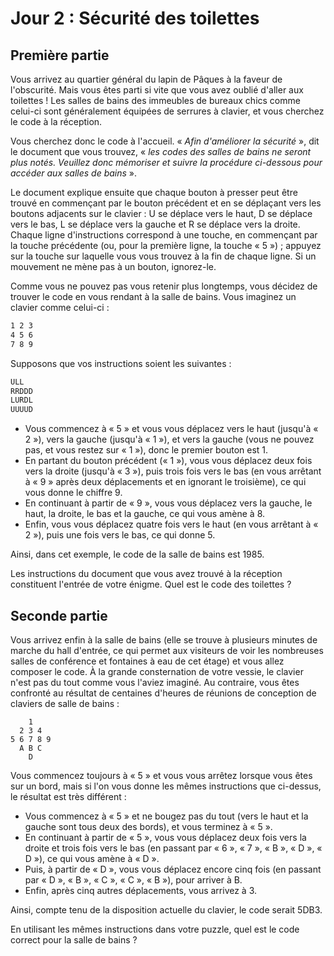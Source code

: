 # Jour 2 : Sécurité des toilettes

## Première partie

Vous arrivez au quartier général du lapin de Pâques à la faveur de l'obscurité. Mais vous êtes parti si vite que vous avez oublié d'aller aux toilettes ! Les salles de bains des immeubles de bureaux chics comme celui-ci sont généralement équipées de serrures à clavier, et vous cherchez le code à la réception.

Vous cherchez donc le code à l'accueil. « *Afin d'améliorer la sécurité* », dit le document que vous trouvez, « *les codes des salles de bains ne seront plus notés. Veuillez donc mémoriser et suivre la procédure ci-dessous pour accéder aux salles de bains* ».

Le document explique ensuite que chaque bouton à presser peut être trouvé en commençant par le bouton précédent et en se déplaçant vers les boutons adjacents sur le clavier : U se déplace vers le haut, D se déplace vers le bas, L se déplace vers la gauche et R se déplace vers la droite. Chaque ligne d'instructions correspond à une touche, en commençant par la touche précédente (ou, pour la première ligne, la touche « 5 ») ; appuyez sur la touche sur laquelle vous vous trouvez à la fin de chaque ligne. Si un mouvement ne mène pas à un bouton, ignorez-le.

Comme vous ne pouvez pas vous retenir plus longtemps, vous décidez de trouver le code en vous rendant à la salle de bains. Vous imaginez un clavier comme celui-ci :
```txt
1 2 3
4 5 6
7 8 9
```

Supposons que vos instructions soient les suivantes :
```txt
ULL
RRDDD
LURDL
UUUUD
```

- Vous commencez à « 5 » et vous vous déplacez vers le haut (jusqu'à « 2 »), vers la gauche (jusqu'à « 1 »), et vers la gauche (vous ne pouvez pas, et vous restez sur « 1 »), donc le premier bouton est 1.
- En partant du bouton précédent (« 1 »), vous vous déplacez deux fois vers la droite (jusqu'à « 3 »), puis trois fois vers le bas (en vous arrêtant à « 9 » après deux déplacements et en ignorant le troisième), ce qui vous donne le chiffre 9.
- En continuant à partir de « 9 », vous vous déplacez vers la gauche, le haut, la droite, le bas et la gauche, ce qui vous amène à 8.
- Enfin, vous vous déplacez quatre fois vers le haut (en vous arrêtant à « 2 »), puis une fois vers le bas, ce qui donne 5.

Ainsi, dans cet exemple, le code de la salle de bains est 1985.

Les instructions du document que vous avez trouvé à la réception constituent l'entrée de votre énigme. Quel est le code des toilettes ?

## Seconde partie

Vous arrivez enfin à la salle de bains (elle se trouve à plusieurs minutes de marche du hall d'entrée, ce qui permet aux visiteurs de voir les nombreuses salles de conférence et fontaines à eau de cet étage) et vous allez composer le code. À la grande consternation de votre vessie, le clavier n'est pas du tout comme vous l'aviez imaginé. Au contraire, vous êtes confronté au résultat de centaines d'heures de réunions de conception de claviers de salle de bains :

```text
    1
  2 3 4
5 6 7 8 9
  A B C
    D
```

Vous commencez toujours à « 5 » et vous vous arrêtez lorsque vous êtes sur un bord, mais si l'on vous donne les mêmes instructions que ci-dessus, le résultat est très différent :

- Vous commencez à « 5 » et ne bougez pas du tout (vers le haut et la gauche sont tous deux des bords), et vous terminez à « 5 ».
- En continuant à partir de « 5 », vous vous déplacez deux fois vers la droite et trois fois vers le bas (en passant par « 6 », « 7 », « B », « D », « D »), ce qui vous amène à « D ».
- Puis, à partir de « D », vous vous déplacez encore cinq fois (en passant par « D », « B », « C », « C », « B »), pour arriver à B.
- Enfin, après cinq autres déplacements, vous arrivez à 3.

Ainsi, compte tenu de la disposition actuelle du clavier, le code serait 5DB3.

En utilisant les mêmes instructions dans votre puzzle, quel est le code correct pour la salle de bains ?

